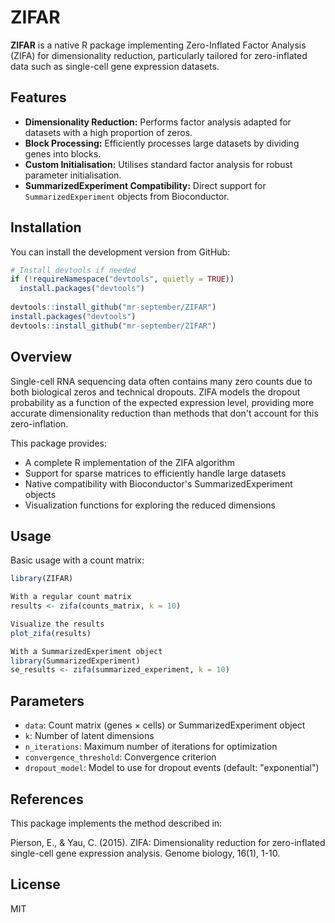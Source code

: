 # ZIFAR

**ZIFAR** is a native R package implementing Zero-Inflated Factor Analysis (ZIFA) for dimensionality reduction, particularly tailored for zero-inflated data such as single-cell gene expression datasets.

## Features

- **Dimensionality Reduction:** Performs factor analysis adapted for datasets with a high proportion of zeros.
- **Block Processing:** Efficiently processes large datasets by dividing genes into blocks.
- **Custom Initialisation:** Utilises standard factor analysis for robust parameter initialisation.
- **SummarizedExperiment Compatibility:** Direct support for `SummarizedExperiment` objects from Bioconductor.

## Installation

You can install the development version from GitHub:

```r
# Install devtools if needed
if (!requireNamespace("devtools", quietly = TRUE))
  install.packages("devtools")
  
devtools::install_github("mr-september/ZIFAR")
install.packages("devtools")
devtools::install_github("mr-september/ZIFAR")
```

## Overview

Single-cell RNA sequencing data often contains many zero counts due to both biological zeros and technical dropouts. ZIFA models the dropout probability as a function of the expected expression level, providing more accurate dimensionality reduction than methods that don't account for this zero-inflation.

This package provides:
- A complete R implementation of the ZIFA algorithm
- Support for sparse matrices to efficiently handle large datasets
- Native compatibility with Bioconductor's SummarizedExperiment objects
- Visualization functions for exploring the reduced dimensions

## Usage

Basic usage with a count matrix:

```r
library(ZIFAR)

With a regular count matrix
results <- zifa(counts_matrix, k = 10)

Visualize the results
plot_zifa(results)

With a SummarizedExperiment object
library(SummarizedExperiment)
se_results <- zifa(summarized_experiment, k = 10)

```

## Parameters

- `data`: Count matrix (genes × cells) or SummarizedExperiment object
- `k`: Number of latent dimensions
- `n_iterations`: Maximum number of iterations for optimization
- `convergence_threshold`: Convergence criterion
- `dropout_model`: Model to use for dropout events (default: "exponential")

## References

This package implements the method described in:

Pierson, E., & Yau, C. (2015). ZIFA: Dimensionality reduction for zero-inflated single-cell gene expression analysis. Genome biology, 16(1), 1-10.

## License

MIT
